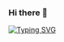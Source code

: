 ### Hi there 👋


[![Typing SVG](https://readme-typing-svg.demolab.com/?lines=I+am+a+Software+Developer;I+am+a+Software+Enginer;I+am+a+Full+Stack+Java+Developer)](https://git.io/typing-svg)

<!--
- 🔭 I’m currently working on ...
- 🌱 I’m currently learning ...
- 👯 I’m looking to collaborate on ...
- 🤔 I’m looking for help with ...
- 💬 Ask me about ...
- 📫 How to reach me: ...
- 😄 Pronouns: ...
- ⚡ Fun fact: ...
-->
